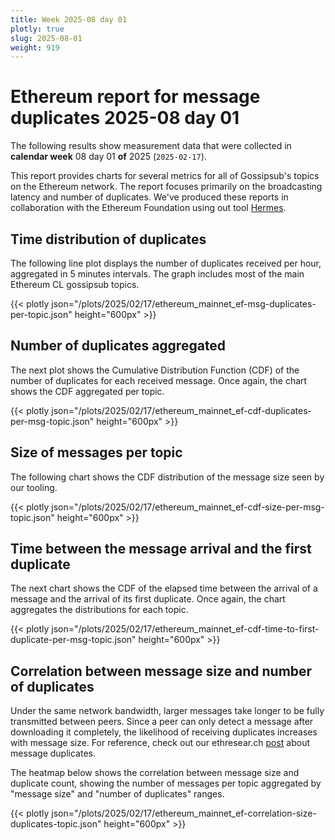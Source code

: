 ```yaml
---
title: Week 2025-08 day 01
plotly: true
slug: 2025-08-01
weight: 919
---
```


# Ethereum report for message duplicates 2025-08 day 01

The following results show measurement data that were collected in **calendar week** 08  day 01 **of** 
2025 (`2025-02-17`).

This report provides charts for several metrics for all of Gossipsub's topics on the Ethereum network.
The report focuses primarily on the broadcasting latency and number of duplicates.
We've produced these reports in collaboration with the Ethereum Foundation using out tool [Hermes](/tools/hermes/).

## Time distribution of duplicates

The following line plot displays the number of duplicates received per hour, aggregated in 5 minutes intervals.
The graph includes most of the main Ethereum CL gossipsub topics. 

{{< plotly json="/plots/2025/02/17/ethereum_mainnet_ef-msg-duplicates-per-topic.json" height="600px" >}}

## Number of duplicates aggregated 

The next plot shows the Cumulative Distribution Function (CDF) of the number of duplicates for each received message.
Once again, the chart shows the CDF aggregated per topic.

{{< plotly json="/plots/2025/02/17/ethereum_mainnet_ef-cdf-duplicates-per-msg-topic.json" height="600px" >}}

## Size of messages per topic

The following chart shows the CDF distribution of the message size seen by our tooling. 

{{< plotly json="/plots/2025/02/17/ethereum_mainnet_ef-cdf-size-per-msg-topic.json" height="600px" >}}

## Time between the message arrival and the first duplicate

The next chart shows the CDF of the elapsed time between the arrival of a message and the arrival of its first duplicate.
Once again, the chart aggregates the distributions for each topic.

{{< plotly json="/plots/2025/02/17/ethereum_mainnet_ef-cdf-time-to-first-duplicate-per-msg-topic.json" height="600px" >}}

## Correlation between message size and number of duplicates
Under the same network bandwidth, larger messages take longer to be fully transmitted between peers. Since a peer can only detect a message after downloading it completely, the likelihood of receiving duplicates increases with message size.
For reference, check out our ethresear.ch [post](https://ethresear.ch/t/number-duplicate-messages-in-ethereums-gossipsub-network/19921#cdf-of-duplicate-messages-7) about message duplicates.

The heatmap below shows the correlation between message size and duplicate count, showing the number of messages per topic aggregated by "message size" and "number of duplicates" ranges.

{{< plotly json="/plots/2025/02/17/ethereum_mainnet_ef-correlation-size-duplicates-topic.json" height="600px" >}}